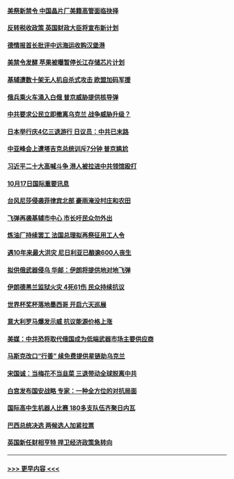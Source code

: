 #### [美祭新禁令 中国晶片厂美籍高管面临抉择](../pages/prog202/a103553562.md?t=10180301) 
#### [反转税收政策 英国财政大臣将宣布新计划](../pages/prog202/a103553570.md?t=10180301) 
#### [德情报首长批评中远海运收购汉堡港](../pages/prog202/a103553445.md?t=10180301) 
#### [美禁令发酵 苹果被曝暂停长江存储芯片计划](../pages/prog202/a103553440.md?t=10180301) 
#### [基辅遭数十架无人机自杀式攻击 欧盟加码军援](../pages/prog202/a103553421.md?t=10180301) 
#### [俄兵乘火车涌入白俄 普京威胁提供核导弹](../pages/prog202/a103553318.md?t=10180301) 
#### [中共要求公民立即撤离乌克兰  战争威胁升级？](../pages/prog202/a103553323.md?t=10180301) 
#### [日本举行庆4亿三退游行 日议员：中共已末路](../pages/prog202/a103553297.md?t=10180301) 
#### [中亚峰会上遭塔吉克总统训斥7分钟 普京尴尬](../pages/prog202/a103553333.md?t=10180301) 
#### [习近平二十大高喊斗争 港人被拉进中共领馆殴打](../pages/prog202/a103553281.md?t=10180301) 
#### [10月17日国际重要讯息](../pages/prog202/a103553285.md?t=10180301) 
#### [台风尼莎侵袭菲律宾北部 豪雨淹没村庄和农田](../pages/prog202/a103553218.md?t=10180301) 
#### [飞弹再袭基辅市中心 市长吁民众勿外出](../pages/prog202/a103553182.md?t=10180301) 
#### [炼油厂持续罢工 法国总理拟再祭征用工人令](../pages/prog202/a103553177.md?t=10180301) 
#### [遇10年来最大洪灾 尼日利亚已酿逾600人丧生](../pages/prog202/a103553160.md?t=10180301) 
#### [拟供俄武器侵乌 华邮：伊朗将提供地对地飞弹](../pages/prog202/a103553141.md?t=10180301) 
#### [伊朗德黑兰监狱火灾  4死61伤 民众持续抗议](../pages/prog202/a103553032.md?t=10180301) 
#### [世界杯奖杯落地墨西哥 开启六天巡展](../pages/prog202/a103553022.md?t=10180301) 
#### [意大利罗马爆发示威 抗议能源价格上涨](../pages/prog202/a103553028.md?t=10180301) 
#### [美媒：中共恐将取代俄国成为低端武器市场主要供应商](../pages/prog202/a103553016.md?t=10180301) 
#### [马斯克改口“行善” 续免费提供星链助乌克兰](../pages/prog202/a103552996.md?t=10180301) 
#### [宋国诚：当梅花不当韭菜 三退带动全球脱离中共](../pages/prog202/a103552991.md?t=10180301) 
#### [白宫发布国安战略 专家：一种全方位的对抗局面](../pages/prog202/a103552971.md?t=10180301) 
#### [国际高中生机器人比赛 180多支队伍齐聚日内瓦](../pages/prog202/a103552874.md?t=10180301) 
#### [巴西总统决选 两候选人加紧拉票](../pages/prog202/a103552876.md?t=10180301) 
#### [英国新任财相亨特 捍卫经济政策急转向](../pages/prog202/a103552870.md?t=10180301) 

----
#### [ >>> 更早内容 <<< ](../indexes/prog202-earlier.md)
